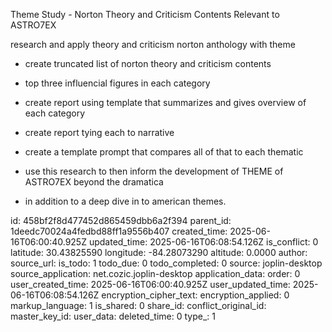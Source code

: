 Theme Study - Norton Theory and Criticism Contents Relevant to ASTRO7EX

research and apply theory and criticism norton anthology with theme


-  create truncated list of norton theory and criticism contents
-  top three influencial figures in each category
-  create report using template that summarizes and gives overview of each category
-  create report tying each to narrative 
-  create a template prompt that compares all of that to each thematic

-  use this research to then inform the development of THEME of ASTRO7EX beyond the dramatica

-  in addition to a deep dive in to american themes. 

id: 458bf2f8d477452d865459dbb6a2f394
parent_id: 1deedc70024a4fedbd88ff1a9556b407
created_time: 2025-06-16T06:00:40.925Z
updated_time: 2025-06-16T06:08:54.126Z
is_conflict: 0
latitude: 30.43825590
longitude: -84.28073290
altitude: 0.0000
author: 
source_url: 
is_todo: 1
todo_due: 0
todo_completed: 0
source: joplin-desktop
source_application: net.cozic.joplin-desktop
application_data: 
order: 0
user_created_time: 2025-06-16T06:00:40.925Z
user_updated_time: 2025-06-16T06:08:54.126Z
encryption_cipher_text: 
encryption_applied: 0
markup_language: 1
is_shared: 0
share_id: 
conflict_original_id: 
master_key_id: 
user_data: 
deleted_time: 0
type_: 1